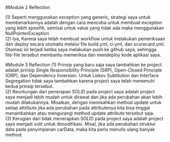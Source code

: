 #Module 2 Reflection

(1) Seperti menggunakan exception yang generic, strategi saya untuk membenarkannya adalah dengan cara mencoba untuk membuat exception yang lebih spesifik, semisal untuk value yang tidak ada maka menggunakan NullPointerException<br>
(2) Iya, Karena saya telah membuat workflow untuk melakukan pemeriksaan dan deploy secara otomatis melalui file build.yml, ci.yml, dan scorecard.yml. Otomasi ini terjadi ketika saya melakukan push ke github saya, sehingga file-file tersebut membantu memeriksa dan mendeploy kode aplikasi saya.

#Module 3 Reflection
(1) Prinsip yang baru saja saya tambahkan ke project adalah prinsip Single Responsibility Principle (SRP), Open-Closed Principle (ORP), dan Dependency Inversion. Untuk Liskov Subtitution dan Interface Segregation tidak saya tambahkan karena project saya telah memenuhi kedua prinsip tersebut.<br>
(2) Keuntungan dari penerapan SOLID pada project saya adalah project saya menjadi lebih mudah untuk dirawat dan jika ada perubahan akan lebih mudah dilakukannya. Misalkan, dengan memisahkan method update untuk setiap attribute jika ada perubahan pada attributenya kita bisa tinggal menambahkan atau mengurangi method update attribute tersebut saja.<br>
(3) Kerugian dari tidak menerapkan SOLID pada project saya adalah project saya menjadi sulit untuk dimodifikasi. Misal, jika ada perubahan struktur data pada penyimpanan carData, maka kita perlu menulis ulang banyak method.